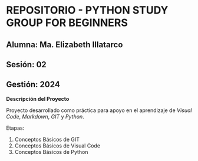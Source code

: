# **REPOSITORIO - PYTHON STUDY GROUP FOR BEGINNERS**

## Alumna: Ma. Elizabeth Illatarco
## Sesión: 02
## Gestión: 2024

**Descripción del Proyecto**

Proyecto desarrollado como práctica para apoyo en el aprendizaje de *Visual Code*, *Markdown*, *GIT* y *Python*.

Etapas:
1. Conceptos Básicos de GIT
2. Conceptos Básicos de Visual Code
3. Conceptos Básicos de Python
   



